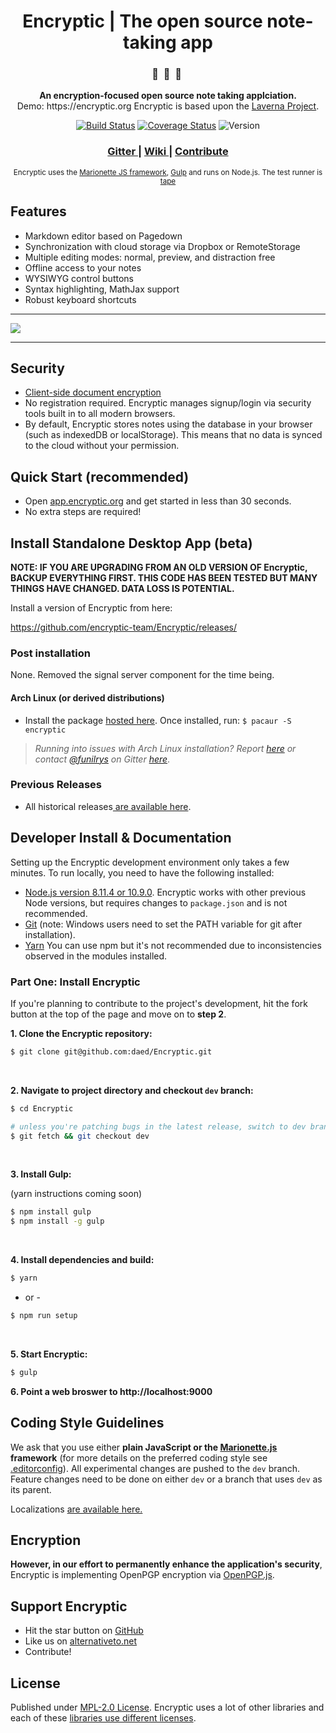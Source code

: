 <div align="center">
  <h1>Encryptic | The open source note-taking app</h1>

  <h3>🔖  &nbsp;🔏  &nbsp;📄&nbsp;</h3>
  <p><strong>An encryption-focused open source note taking applciation.</strong><br>
    Demo: https://encryptic.org
    Encryptic is based upon the <a href="https://github.com/Laverna/laverna">Laverna Project</a>.

  [![Build Status](https://travis-ci.org/encryptic-team/Encryptic.svg?branch=master)](https://travis-ci.org/encryptic-team/Encryptic)
  [![Coverage Status](https://coveralls.io/repos/github/encryptic-team/Encryptic/badge.svg?branch=master)](https://coveralls.io/github/encryptic-team/Encryptic)
  ![Version](https://img.shields.io/badge/Version-0.0.1.beta-blue.svg)

  <h3>
    <a href="https://gitter.im/encryptic-team/Lobby">
      Gitter
    </a>
    <span> | </span>
    <a href="https://github.com/encryptic-team/Encryptic/wiki">
      Wiki
    </a>
    <span> | </span>
    <a href="#developer-install--documentation">
      Contribute
    </a>
  </h3>

  <sub>
    Encryptic uses the
    <a href="http://marionettejs.com/">Marionette JS framework</a>,
    <a href="http://gulpjs.com/">Gulp</a> and runs on Node.js. The test runner is <a href="https://github.com/substack/tape">tape</a>
  </sub>
</div>

## Features

* Markdown editor based on Pagedown
* Synchronization with cloud storage via Dropbox or RemoteStorage
* Multiple editing modes: normal, preview, and distraction free
* Offline access to your notes
* WYSIWYG control buttons
* Syntax highlighting, MathJax support
* Robust keyboard shortcuts

<hr>
<img src="https://s3.amazonaws.com/Encryptic-readme/Screen+Recording+2017-10-16+at+10.10+PM-min.gif">
<hr>

## Security
* [Client-side document encryption](#encryption)
* No registration required. Encryptic manages signup/login via security tools built in to all modern browsers.
* By default, Encryptic stores notes using the database in your browser (such as indexedDB or localStorage). This means that no data is synced to the cloud without your permission.

## Quick Start (recommended)

* Open [app.encryptic.org](https://app.encryptic.org/) and get started in less than 30 seconds.
* No extra steps are required!

## Install Standalone Desktop App (beta)

**NOTE: IF YOU ARE UPGRADING FROM AN OLD VERSION OF Encryptic, BACKUP EVERYTHING FIRST.  THIS CODE HAS BEEN TESTED BUT MANY THINGS HAVE CHANGED.  DATA LOSS IS POTENTIAL.**

Install a version of Encryptic from here:

https://github.com/encryptic-team/Encryptic/releases/

### Post installation

None.  Removed the signal server component for the time being.

#### Arch Linux (or derived distributions)

* Install the package [hosted here](https://aur.archlinux.org/packages/Encryptic/). Once installed, run: `$ pacaur -S encryptic`

> *Running into issues with Arch Linux installation? Report [here](https://github.com/funilrys/PKGBUILD/issues/new) or contact [@funilrys](https://github.com/funilrys) on Gitter [here](https://gitter.im/funilrys_/PKGBUILD)*.

### Previous Releases

* All historical releases[ are available here](https://github.com/Encryptic/Encryptic/releases).

## Developer Install & Documentation

Setting up the Encryptic development environment only takes a few minutes. To run locally, you need to have the following installed:
* [Node.js version 8.11.4 or 10.9.0](https://nodejs.org/). Encryptic works with other previous Node versions, but requires changes to `package.json` and is not recommended.
* [Git](https://git-scm.com/book/en/v2) (note: Windows users need to set the PATH variable for git after installation).
* [Yarn](https://yarnpkg.com/en/) You can use npm but it's not recommended due to inconsistencies observed in the modules installed.


### Part One: Install Encryptic

If you're planning to contribute to the project's development, hit the fork button at the top of the page and move on to **step 2**.
<br/>

**1. Clone the Encryptic repository:**

```bash
$ git clone git@github.com:daed/Encryptic.git
```
<br/>

**2. Navigate to project directory and checkout `dev` branch:**

```bash
$ cd Encryptic

# unless you're patching bugs in the latest release, switch to dev branch:
$ git fetch && git checkout dev
```
<br/>

**3. Install Gulp:**

(yarn instructions coming soon)
```bash
$ npm install gulp
$ npm install -g gulp
```
<br/>

**4. Install dependencies and build:**

```bash
$ yarn
```
- or -
```bash
$ npm run setup
```

<br/>

**5. Start Encryptic:**

```bash
$ gulp
```

**6. Point a web broswer to http://localhost:9000**

## Coding Style Guidelines

We ask that you use either **plain JavaScript or the [Marionette.js](http://marionette.js/) framework** (for more details on the preferred coding style see [.editorconfig](https://github.com/Encryptic/Encryptic/blob/master/.editorconfig)). All experimental changes are pushed to the `dev` branch. Feature changes need to be done on either `dev` or a branch that uses `dev` as its parent.

Localizations [are available here.](https://github.com/Encryptic/Encryptic/blob/dev/CONTRIBUTE.md)

## Encryption

**However, in our effort to permanently enhance the application's security**, Encryptic is implementing OpenPGP encryption via [OpenPGP.js](https://github.com/openpgpjs/openpgpjs).

## Support Encryptic

* Hit the star button on [GitHub](https://github.com/encryptic-team/Encryptic)
* Like us on [alternativeto.net](http://alternativeto.net/software/Encryptic/)
* Contribute!


## License

Published under [MPL-2.0 License](https://www.mozilla.org/en-US/MPL/2.0/).
Encryptic uses a lot of other libraries and each of these [libraries use different licenses](https://github.com/Encryptic/Encryptic/blob/master/bower.json).

[1]: http://bitwiseshiftleft.github.io/sjcl/
[2]: https://github.com/Encryptic/Encryptic/blob/master/bower.json
[3]: http://blockchain.info/address/1Q68HfLjNvWbLFr3KGK6nfXg7vc3hpDr11
[4]: https://www.gittip.com/Encryptic/
[5]: http://alternativeto.net/software/Encryptic/
[6]: https://github.com/Encryptic/Encryptic
[7]: https://github.com/Encryptic/Encryptic/blob/master/CONTRIBUTE.md
[8]: http://nodejs.org
[9]: https://github.com/Encryptic/static-Encryptic/archive/gh-pages.zip
[10]: https://Encryptic.cc/index.html
[11]: https://www.mozilla.org/en-US/MPL/2.0/
[12]: https://www.bountysource.com/teams/Encryptic
[13]: https://github.com/Encryptic/Encryptic/releases
[14]: https://git-scm.com/book/en/v2
[15]: https://github.com/Encryptic/Encryptic/wiki
